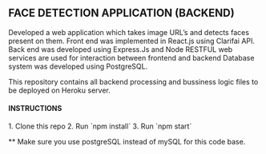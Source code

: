 ## FACE DETECTION APPLICATION (BACKEND) 

Developed a web application which takes image URL’s and detects faces present on them. 
Front end was implemented in React.js using Clarifai API. 
Back end was developed using Express.Js and Node
RESTFUL web services are used for interaction between frontend and backend
Database system was developed using PostgreSQL.

This repository contains all backend processing and bussiness logic files to be deployed on Heroku server.

<h4>INSTRUCTIONS</h4>
1. Clone this repo
2. Run `npm install`
3. Run `npm start`

** Make sure you use postgreSQL instead of mySQL for this code base.
